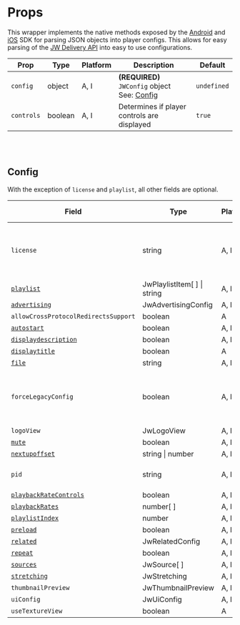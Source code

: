 # Props

This wrapper implements the native methods exposed by the [Android](https://sdk.jwplayer.com/android/v4/reference/com/jwplayer/pub/api/JsonHelper.html) and [iOS](https://sdk.jwplayer.com/ios/v4/reference/Classes/JWJSONParser.html) SDK for parsing JSON objects into player configs. This allows for easy parsing of the [JW Delivery API](https://docs.jwplayer.com/platform/reference/embed-content-with-the-delivery-api#delivery-api-v2-endpoints) into easy to use configurations.

| Prop | Type | Platform | Description | Default |
| --- | --- | --- | --- | --- |
| `config` | object | A, I | **(REQUIRED)** `JWConfig` object<br />See: [Config](#config) | `undefined` |
| `controls` | boolean | A, I | Determines if player controls are displayed | `true` |

<br /><br />

## Config
With the exception of `license` and `playlist`, all other fields are optional.

| Field | Type | Platform |  Additional Notes |
| --- | --- | --- | --- |
| `license`                                                                                | string |A, I | **(REQUIRED)** Platform-specific license key<br />([Android](https://docs.jwplayer.com/players/docs/android-overview#requirements) \| [iOS](https://docs.jwplayer.com/players/docs/ios-overview#requirements))|
| [`playlist`](https://docs.jwplayer.com/players/reference/setup-options#playlist)         | JwPlaylistItem[ ] &#124; string | A, I | **(REQUIRED)** |
| [`advertising`](https://docs.jwplayer.com/players/reference/advertising-config-ref)                                                                            |JwAdvertisingConfig | A, I | |
| `allowCrossProtocolRedirectsSupport`                                                     | boolean | A    | |
| [`autostart`](https://docs.jwplayer.com/players/reference/setup-options#autostart)       | boolean | A, I | |
| [`displaydescription`](https://docs.jwplayer.com/players/reference/setup-options#displaydescription) | boolean| A, I | |
| [`displaytitle`](https://docs.jwplayer.com/players/reference/setup-options#displaytitle) | boolean | A    | |
| [`file`](https://docs.jwplayer.com/players/reference/playlists#file)                     | string  | A, I | |
| `forceLegacyConfig`                                                                      | boolean | A, I | Determines whether to use the legacy configuration settings |
| `logoView`                                                                               | JwLogoView | A, I | |
| [`mute`](https://docs.jwplayer.com/players/reference/setup-options#mute)                 | boolean | A, I | |
| [`nextupoffset`](https://docs.jwplayer.com/players/reference/setup-options#nextupoffset) | string &#124; number | A, I | |
| `pid`                                                                                    | string  | A, I | Unique identifier of the player |
| [`playbackRateControls`](https://docs.jwplayer.com/players/reference/setup-options#playbackratecontrols) | boolean | A, I | |
| [`playbackRates`](https://docs.jwplayer.com/players/reference/setup-options#playbackrates)|number[ ] | A, I | |
| [`playlistIndex`](https://docs.jwplayer.com/players/reference/setup-options#playlistIndex) | number | A, I | |
| [`preload`](https://docs.jwplayer.com/players/reference/setup-options#preload)           | boolean | A, I | |
| [`related`](https://docs.jwplayer.com/players/reference/related-config-ref)              | JwRelatedConfig | A, I | |
| [`repeat`](https://docs.jwplayer.com/players/reference/setup-options#repeat) | boolean | A, I | |
| [`sources`](https://docs.jwplayer.com/players/reference/playlists#playlistsources)       | JwSource[ ] | A, I | |
| [`stretching`](https://docs.jwplayer.com/players/reference/setup-options#stretching)     | JwStretching | A, I | |
| `thumbnailPreview`                                                                       | JwThumbnailPreview| A, I | |
| `uiConfig`                                                                               | JwUiConfig | A, I | |
| `useTextureView`                                                                         | boolean | A    | |

